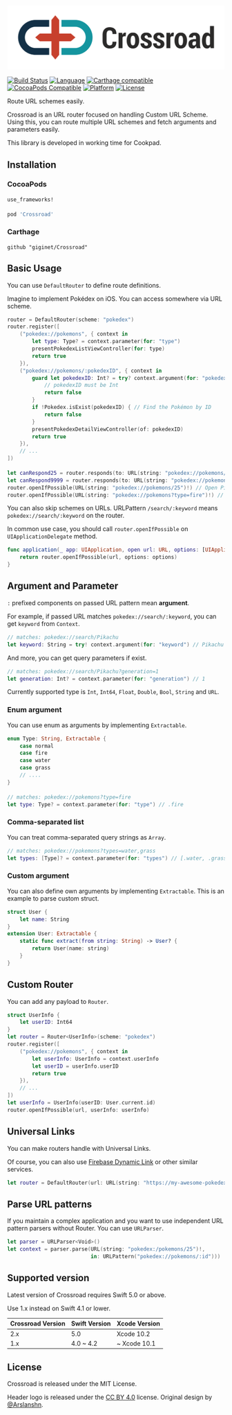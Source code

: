[![Crossroad](Documentation/logo.png)](https://github.com/giginet/Crossroad)

[![Build Status](https://img.shields.io/travis/giginet/Crossroad.svg?branch=master&style=flat-square)](https://travis-ci.org/giginet/Crossroad)
[![Language](https://img.shields.io/static/v1.svg?label=language&message=Swift%205&color=FA7343&logo=swift&style=flat-square)](https://swift.org)
[![Carthage compatible](https://img.shields.io/badge/Carthage-compatible-4BC51D.svg?style=flat-square)](https://github.com/Carthage/Carthage) 
[![CocoaPods Compatible](https://img.shields.io/cocoapods/v/Crossroad.svg?style=flat-square)](http://cocoapods.org/pods/Crossroad)
[![Platform](https://img.shields.io/static/v1.svg?label=platform&message=iOS&color=grey&logo=apple&style=flat-square)](http://cocoapods.org/pods/Crossroad)
[![License](https://img.shields.io/cocoapods/l/Crossroad.svg?style=flat-square)](https://github.com/giginet/Crossroad/blob/master/LICENSE)

Route URL schemes easily.

Crossroad is an URL router focused on handling Custom URL Scheme.
Using this, you can route multiple URL schemes and fetch arguments and parameters easily.

This library is developed in working time for Cookpad.

## Installation

### CocoaPods

```ruby
use_frameworks!

pod 'Crossroad'
```

### Carthage

```
github "giginet/Crossroad"
```

## Basic Usage

You can use `DefaultRouter` to define route definitions.

Imagine to implement Pokédex on iOS. You can access somewhere via URL scheme.

```swift
router = DefaultRouter(scheme: "pokedex")
router.register([
    ("pokedex://pokemons", { context in 
        let type: Type? = context.parameter(for: "type")
        presentPokedexListViewController(for: type)
        return true 
    }),
    ("pokedex://pokemons/:pokedexID", { context in 
        guard let pokedexID: Int? = try? context.argument(for: "pokedexID") else {
            // pokedexID must be Int
            return false
        }
        if !Pokedex.isExist(pokedexID) { // Find the Pokémon by ID
            return false
        }
        presentPokedexDetailViewController(of: pokedexID)
        return true 
    }),
    // ...
])

let canRespond25 = router.responds(to: URL(string: "pokedex://pokemons/25")!) // Pikachu(No. 25) is exist! so it returns true
let canRespond9999 = router.responds(to: URL(string: "pokedex://pokemons/9999")!) // No. 9999 is unknown. so it returns false
router.openIfPossible(URL(string: "pokedex://pokemons/25")!) // Open Pikachu page
router.openIfPossible(URL(string: "pokedex://pokemons?type=fire")!) // Open list of fire Pokémons page
```

You can also skip schemes on URLs. URLPattern `/search/:keyword` means `pokedex://search/:keyword` on the router.

In common use case, you should call `router.openIfPossible` on `UIApplicationDelegate` method.

```swift
func application(_ app: UIApplication, open url: URL, options: [UIApplication.OpenURLOptionsKey: Any]) -> Bool {
    return router.openIfPossible(url, options: options)
}
```

## Argument and Parameter

`:` prefixed components on passed URL pattern mean **argument**.

For example, if passed URL matches `pokedex://search/:keyword`, you can get `keyword` from `Context`.

```swift
// matches: pokedex://search/Pikachu
let keyword: String = try! context.argument(for: "keyword") // Pikachu
```

And more, you can get query parameters if exist.

```swift
// matches: pokedex://search/Pikachu?generation=1
let generation: Int? = context.parameter(for: "generation") // 1
```

Currently supported type is `Int`, `Int64`, `Float`, `Double`, `Bool`, `String` and `URL`.

### Enum argument

You can use enum as arguments by implementing `Extractable`.

```swift
enum Type: String, Extractable {
    case normal
    case fire
    case water
    case grass
    // ....
}

// matches: pokedex://pokemons?type=fire
let type: Type? = context.parameter(for: "type") // .fire
```

### Comma-separated list

You can treat comma-separated query strings as `Array`.

```swift
// matches: pokedex://pokemons?types=water,grass
let types: [Type]? = context.parameter(for: "types") // [.water, .grass]
```

### Custom argument

You can also define own arguments by implementing `Extractable`.
This is an example to parse custom struct.

```swift
struct User {
    let name: String
}
extension User: Extractable {
    static func extract(from string: String) -> User? {
        return User(name: string)
    }
}
```

## Custom Router

You can add any payload to `Router`.

```swift
struct UserInfo {
    let userID: Int64
}
let router = Router<UserInfo>(scheme: "pokedex")
router.register([
    ("pokedex://pokemons", { context in 
        let userInfo: UserInfo = context.userInfo
        let userID = userInfo.userID
        return true
    }),
    // ...
])
let userInfo = UserInfo(userID: User.current.id)
router.openIfPossible(url, userInfo: userInfo)
```

## Universal Links

You can make routers handle with Universal Links.

Of course, you can also use [Firebase Dynamic Link](https://firebase.google.com/docs/dynamic-links) or other similar services.

```swift
let router = DefaultRouter(url: URL(string: "https://my-awesome-pokedex.com")!)
```

## Parse URL patterns

If you maintain a complex application and you want to use independent URL pattern parsers without Router.
You can use `URLParser`.

```swift
let parser = URLParser<Void>()
let context = parser.parse(URL(string: "pokedex:/pokemons/25")!, 
                           in: URLPattern("pokedex://pokemons/:id")))
```

## Supported version

Latest version of Crossroad requires Swift 5.0 or above.

Use 1.x instead on Swift 4.1 or lower.

|Crossroad Version|Swift Version|Xcode Version|
|-----------------|-------------|-------------|
|2.x              |5.0          |Xcode 10.2   |
|1.x              |4.0 ~ 4.2    |~ Xcode 10.1  |

## License

Crossroad is released under the MIT License.

Header logo is released under the [CC BY 4.0](https://creativecommons.org/licenses/by/4.0/) license. Original design by [@Arslanshn](https://github.com/Arslanshn).
